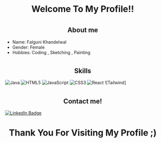 
# <h1 align="center">Welcome To My Profile!!</h1>

# <h2 align="center">About me</h2>
+ Name: Falguni Khandelwal
+ Gender: Female
+ Hobbies: Coding , Sketching , Painting 



# <h2 align="center">Skills</h2>



![Java](https://img.shields.io/badge/java-%23ED8B00.svg?style=for-the-badge&logo=java&logoColor=white)
![HTML5](https://img.shields.io/badge/html5-%23E34F26.svg?style=for-the-badge&logo=html5&logoColor=white)
![JavaScript](https://img.shields.io/badge/javascript-%23323330.svg?style=for-the-badge&logo=javascript&logoColor=%23F7DF1E)
![CSS3](https://img.shields.io/badge/css3-%231572B6.svg?style=for-the-badge&logo=css3&logoColor=white)
![React](https://img.shields.io/badge/react-%2320232a.svg?style=for-the-badge&logo=react&logoColor=%2361DAFB)
![Tailwind]


# <h2 align="center">Contact me!</h2>




<div id="badges">
  <a href="https://www.linkedin.com/in/falguni-khandelwal-34aa55221/">
    <img src="https://img.shields.io/badge/LinkedIn-blue?style=for-the-badge&logo=linkedin&logoColor=white" alt="LinkedIn Badge"/>
  </a>
 
 
  
  
</div>

<h1 align="center">Thank You For Visiting My Profile ;) </h1>
